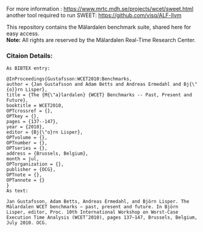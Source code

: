 For more information : https://www.mrtc.mdh.se/projects/wcet/sweet.html
another tool required to run SWEET: https://github.com/visq/ALF-llvm


This repository contains the Mälardalen benchmark suite, shared here for easy access.  
**Note:** All rights are reserved by the Mälardalen Real-Time Research Center.


### Citaion Details:
```
As BIBTEX entry:

@InProceedings{Gustafsson:WCET2010:Benchmarks,
author = {Jan Gustafsson and Adam Betts and Andreas Ermedahl and Bj{\"{o}}rn Lisper},
title = {The {M{\"a}lardalen} {WCET} Benchmarks -- Past, Present and Future},
booktitle = WCET2010,
OPTcrossref = {},
OPTkey = {},
pages = {137--147},
year = {2010},
editor = {Bj{\"o}rn Lisper},
OPTvolume = {},
OPTnumber = {},
OPTseries = {},
address = {Brussels, Belgium},
month = jul,
OPTorganization = {},
publisher = {OCG},
OPTnote = {},
OPTannote = {}
}
As text:

Jan Gustafsson, Adam Betts, Andreas Ermedahl, and Björn Lisper. The Mälardalen WCET benchmarks – past, present and future. In Björn Lisper, editor, Proc. 10th International Workshop on Worst-Case Execution Time Analysis (WCET’2010), pages 137–147, Brussels, Belgium, July 2010. OCG.
```
